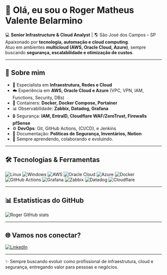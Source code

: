 # 👋 Olá, eu sou o Roger Matheus Valente Belarmino  

💻 **Senior Infrastructure & Cloud Analyst** | 🌎 São José dos Campos – SP  
Apaixonado por **tecnologia, automação e cloud computing**.  
Atuo em ambientes **multicloud (AWS, Oracle Cloud, Azure)**, sempre buscando **segurança, escalabilidade e otimização de custos**.  

---

## 🚀 Sobre mim
- 🔧 Especialista em **Infraestrutura, Redes e Cloud**  
- ☁️ Experiência em **AWS, Oracle Cloud e Azure** (VPC, VPN, IAM, Functions, Security, DBs)  
- 🐳 Containers: **Docker, Docker Compose, Portainer**  
- 📊 Observabilidade: **Zabbix, Datadog, Grafana**  
- 🔒 Segurança: **IAM, EntraID, Cloudflare WAF/ZeroTrust, Firewalls pfSense**  
- ⚙️ **DevOps**: Git, GitHub Actions, (CI/CD), e Jenkins
- 📜 Documentação: **Políticas de Segurança, Inventários, Notion**  
- 🎯 Sempre aprendendo, colaborando e evoluindo.  

---

## 🛠️ Tecnologias & Ferramentas

![Linux](https://img.shields.io/badge/Linux-000?style=for-the-badge&logo=linux&logoColor=white)
![Windows](https://img.shields.io/badge/Windows_Server-0078D6?style=for-the-badge&logo=windows&logoColor=white)
![AWS](https://img.shields.io/badge/AWS-232F3E?style=for-the-badge&logo=amazonaws&logoColor=white)
![Oracle Cloud](https://img.shields.io/badge/Oracle_Cloud-F80000?style=for-the-badge&logo=oracle&logoColor=white)
![Azure](https://img.shields.io/badge/Microsoft_Azure-0078D4?style=for-the-badge&logo=microsoftazure&logoColor=white)
![Docker](https://img.shields.io/badge/Docker-2496ED?style=for-the-badge&logo=docker&logoColor=white)
![GitHub Actions](https://img.shields.io/badge/GitHub_Actions-2088FF?style=for-the-badge&logo=githubactions&logoColor=white)
![Grafana](https://img.shields.io/badge/Grafana-F46800?style=for-the-badge&logo=grafana&logoColor=white)
![Zabbix](https://img.shields.io/badge/Zabbix-CC0000?style=for-the-badge&logo=zabbix&logoColor=white)
![Datadog](https://img.shields.io/badge/Datadog-632CA6?style=for-the-badge&logo=datadog&logoColor=white)
![Cloudflare](https://img.shields.io/badge/Cloudflare-F38020?style=for-the-badge&logo=cloudflare&logoColor=white)

---

## 📊 Estatísticas do GitHub

![Roger GitHub stats](https://github-readme-stats.vercel.app/api?username=RogerBelarmino&show_icons=true&theme=tokyonight)  

---

## 🌐 Vamos nos conectar?

[![LinkedIn](https://img.shields.io/badge/LinkedIn-0A66C2?style=for-the-badge&logo=linkedin&logoColor=white)](https://www.linkedin.com/in/roger-belarmino-41a912155/)    

---
✨ Sempre buscando evoluir como profissional de infraestrutura, cloud e segurança, entregando valor para pessoas e negócios.

